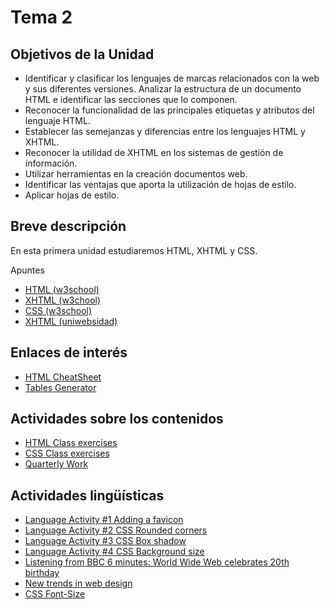 # Tema 2

## Objetivos de la Unidad

- Identificar y clasificar los lenguajes de marcas relacionados con la web y sus diferentes versiones.
Analizar la estructura de un documento HTML e identificar las secciones que lo componen.
- Reconocer la funcionalidad de las principales etiquetas y atributos del lenguaje HTML.
- Establecer las semejanzas y diferencias entre los lenguajes HTML y XHTML.
- Reconocer la utilidad de XHTML en los sistemas de gestión de información.
- Utilizar herramientas en la creación documentos web.
- Identificar las ventajas que aporta la utilización de hojas de estilo.
- Aplicar hojas de estilo.

## Breve descripción
En esta primera unidad estudiaremos HTML, XHTML y CSS.

Apuntes

* [HTML (w3school)](http://www.w3schools.com/html/)
* [XHTML (w3chool)](http://www.w3schools.com/html/html_xhtml.asp)
* [CSS (w3school)](http://www.w3schools.com/css/default.asp)
* [XHTML (uniwebsidad)](https://uniwebsidad.com/libros/xhtml)

## Enlaces de interés
* [HTML CheatSheet](https://htmlcheatsheet.com/)
* [Tables Generator](https://www.tablesgenerator.com/html_tables)

## Actividades sobre los contenidos
* [HTML Class exercises](https://docs.google.com/document/d/1WRdNTHe1et5iHGRsCnMGeRJQBxInAxvtCLdPFBtZoYM/edit?usp=sharing)
* [CSS Class exercises](https://docs.google.com/document/d/1Wo6uDvf8kMymGpSsElnFX0H9kdS8XKyOOQRVsFM9Vu4/edit)
* [Quarterly Work](https://docs.google.com/document/d/19XuiUFmxDGUJRPD9GHRLjJzb7QfNrKa17IrbcdqB7qc/edit?usp=sharing)

## Actividades lingüísticas
* [Language Activity #1 Adding a favicon](https://docs.google.com/document/d/1JYkAIYhh5bmc67yXKf4CrdaSLVcp4gv-CZ8KpBple6c/edit)
* [Language Activity #2 CSS Rounded corners](https://docs.google.com/document/d/1LaKAee8BrSJ_uWXuMouCZgS8AQiGeAJwAd7aFt40Cfc/edit)
* [Language Activity #3 CSS Box shadow](https://docs.google.com/document/d/1xsqjZp-DjMhdMkmYlrxQPADoVqBvzZTvLRTQD9rAH10/edit)
* [Language Activity #4 CSS Background size](https://docs.google.com/document/d/1ThSE5kFGzSsnTBkoYTEXBNmyDaQasc4l1W2N5YXGuYE/edit)
* [Listening from BBC 6 minutes: World Wide Web celebrates 20th birthday](http://www.bbc.co.uk/worldservice/learningenglish/general/sixminute/2011/08/110817_6min_english_web_page.shtml)
* [New trends in web design](http://www.instantshift.com/2011/03/22/the-latest-trends-in-web-design/)
* [CSS Font-Size](http://h2131053.stratoserver.net/cursos/file.php/53/CSS_Font.pdf)
